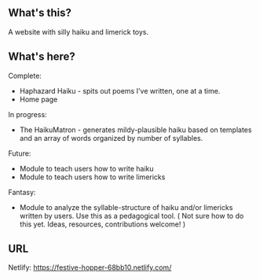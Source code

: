 ## What's this?

A website with silly haiku and limerick toys.  

## What's here? 

Complete:
- Haphazard Haiku - spits out poems I've written, one at a time.
- Home page

In progress:
- The HaikuMatron - generates mildy-plausible haiku based on templates and an array of words organized by number of syllables.

Future: 
- Module to teach users how to write haiku
- Module to teach users how to write limericks

Fantasy:
- Module to analyze the syllable-structure of haiku and/or limericks written by users.  Use this as a pedagogical tool.  ( Not sure how to do this yet.  Ideas, resources, contributions welcome! )  

## URL

Netlify:  https://festive-hopper-68bb10.netlify.com/

